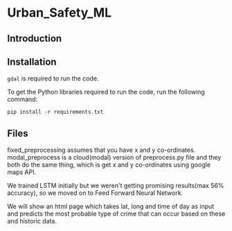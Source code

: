 # Urban_Safety_ML

## Introduction

## Installation

``gdal`` is required to run the code.

To get the Python libraries required to run the code, run the following command:

``pip install -r requirements.txt``

## Files

fixed_preprocessing assumes that you have x and y co-ordinates.
modal_preprocess is a cloud(modal) version of preprocess.py file and they both do the same thing, which is get x and y co-ordinates using google maps API.

We trained LSTM initially but we weren't getting promising results(max 56% accuracy), so we moved on to Feed Forward Neural Network.

We will show an html page which takes lat, long and time of day as input and predicts the most probable type of crime that can occur based on these and historic data.
